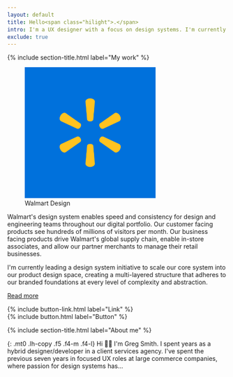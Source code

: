 ```yaml
---
layout: default
title: Hello<span class="hilight">.</span>
intro: I'm a UX designer with a focus on design systems. I'm currently leading design system initiatives that scale across multiple B2C and B2B products.
exclude: true
---
```


{% include section-title.html label="My work" %}

<div class="flex">

  <figure class="mr4" style="width:100%; min-width:200px; max-width:300px;">
    <img src="img/spark-600.png" title="Walmart" alt="Walmart logo">
    <figcaption class="gray">Walmart Design</figcaption>
  </figure>

  <div>
    <p class="mt0 pt0 lh-copy f5 f4-m f4-l">
      Walmart's design system enables speed and consistency for design and engineering teams throughout our digital portfolio. Our customer facing products see hundreds of millions of visitors per month. Our business facing products drive Walmart's global supply chain, enable in-store associates, and allow our partner merchants to manage their retail businesses.
    </p>
    <p class="mt0 pt0 lh-copy f5 f4-m f4-l">
      I'm currently leading a design system initiative to scale our core system into our product design space, creating a multi-layered structure that adheres to our branded foundations at every level of complexity and abstraction.
    </p>
    <p class="lh-copy plex f5 f4-m f4-l"><a href="">Read more</a></p>
  </div>

</div><!-- /flex -->

<div>
  {% include button-link.html label="Link" %}
</div>
<div>
  {% include button.html label="Button" %}
</div>

{% include section-title.html label="About me" %}

{: .mt0 .lh-copy .f5 .f4-m .f4-l}
Hi 👋🏼 I'm Greg Smith. I spent years as a hybrid designer/developer in a client services agency. I've spent the previous seven years in focused UX roles at large commerce companies, where passion for design systems has...
